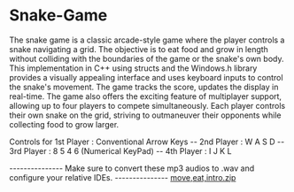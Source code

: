 # Snake-Game
 The snake game is a classic arcade-style game where the player controls a snake navigating a grid. The objective is to eat food and grow in length without colliding with the boundaries of the game or the snake's own body. This implementation in C++ using structs and the Windows.h library provides a visually appealing interface and uses keyboard inputs to control the snake's movement. The game tracks the score, updates the display in real-time.
The game also offers the exciting feature of multiplayer support, allowing up to four players to compete simultaneously. Each player controls their own snake on the grid, striving to outmaneuver their opponents while collecting food to grow larger. 

Controls for 1st Player : Conventional Arrow Keys
  --         2nd Player : W A S D
  --         3rd Player : 8 5 4 6 (Numerical KeyPad)
  --         4th Player : I J K L

--------------- Make sure to convert these mp3 audios to .wav and configure your relative IDEs. ---------------
[move,eat,intro.zip](https://github.com/abdullah-azeemi/Snake-Game/files/12052866/move.eat.intro.zip)
